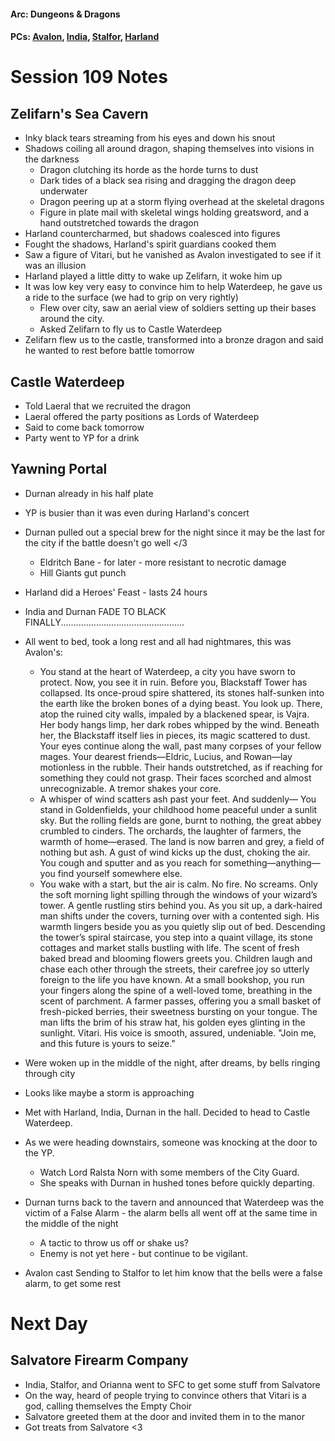 #### Arc: Dungeons & Dragons
#### PCs: [Avalon](PCs/Current/Avalon.md), [India](PCs/Current/India.md), [Stalfor](PCs/Current/Stalfor.md), [Harland](PCs/Current/Harland.md)

# Session 109 Notes
## Zelifarn's Sea Cavern
- Inky black tears streaming from his eyes and down his snout
- Shadows coiling all around dragon, shaping themselves into visions in the darkness
	- Dragon clutching its horde as the horde turns to dust
	- Dark tides of a black sea rising and dragging the dragon deep underwater 
	- Dragon peering up at a storm flying overhead at the skeletal dragons
	- Figure in plate mail with skeletal wings holding greatsword, and a hand outstretched towards the dragon
- Harland countercharmed, but shadows coalesced into figures
- Fought the shadows, Harland's spirit guardians cooked them
- Saw a figure of Vitari, but he vanished as Avalon investigated to see if it was an illusion
- Harland played a little ditty to wake up Zelifarn, it woke him up
- It was low key very easy to convince him to help Waterdeep, he gave us a ride to the surface (we had to grip on very rightly)
	- Flew over city, saw an aerial view of soldiers setting up their bases around the city. 
	- Asked Zelifarn to fly us to Castle Waterdeep
- Zelifarn flew us to the castle, transformed into a bronze dragon and said he wanted to rest before battle tomorrow

## Castle Waterdeep
- Told Laeral that we recruited the dragon
- Laeral offered the party positions as Lords of Waterdeep
- Said to come back tomorrow
- Party went to YP for a drink

## Yawning Portal
- Durnan already in his half plate
- YP is busier than it was even during Harland's concert
- Durnan pulled out a special brew for the night since it may be the last for the city if the battle doesn't go well </3
	- Eldritch Bane - for later - more resistant to necrotic damage
	- Hill Giants gut punch
- Harland did a Heroes' Feast - lasts 24 hours
- India and Durnan FADE TO BLACK FINALLY.................................................
- All went to bed, took a long rest and all had nightmares, this was Avalon's:
	- You stand at the heart of Waterdeep, a city you have sworn to protect. Now, you see it in ruin. Before you, Blackstaff Tower has collapsed. Its once-proud spire shattered, its stones half-sunken into the earth like the broken bones of a dying beast. You look up. There, atop the ruined city walls, impaled by a blackened spear, is Vajra. Her body hangs limp, her dark robes whipped by the wind. Beneath her, the Blackstaff itself lies in pieces, its magic scattered to dust. Your eyes continue along the wall, past many corpses of your fellow mages. Your dearest friends—Eldric, Lucius, and Rowan—lay motionless in the rubble. Their hands outstretched, as if reaching for something they could not grasp. Their faces scorched and almost unrecognizable. A tremor shakes your core.
	- A whisper of wind scatters ash past your feet. And suddenly— You stand in Goldenfields, your childhood home peaceful under a sunlit sky. But the rolling fields are gone, burnt to nothing, the great abbey crumbled to cinders. The orchards, the laughter of farmers, the warmth of home—erased. The land is now barren and grey, a field of nothing but ash. A gust of wind kicks up the dust, choking the air. You cough and sputter and as you reach for something—anything— you find yourself somewhere else.
	- You wake with a start, but the air is calm. No fire. No screams. Only the soft morning light spilling through the windows of your wizard’s tower. A gentle rustling stirs behind you. As you sit up, a dark-haired man shifts under the covers, turning over with a contented sigh. His warmth lingers beside you as you quietly slip out of bed. Descending the tower’s spiral staircase, you step into a quaint village, its stone cottages and market stalls bustling with life. The scent of fresh baked bread and blooming flowers greets you. Children laugh and chase each other through the streets, their carefree joy so utterly foreign to the life you have known. At a small bookshop, you run your fingers along the spine of a well-loved tome, breathing in the scent of parchment. A farmer passes, offering you a small basket of fresh-picked berries, their sweetness bursting on your tongue. The man lifts the brim of his straw hat, his golden eyes glinting in the sunlight. Vitari. His voice is smooth, assured, undeniable. "Join me, and this future is yours to seize."

- Were woken up in the middle of the night, after dreams, by bells ringing through city
- Looks like maybe a storm is approaching 
- Met with Harland, India, Durnan in the hall. Decided to head to Castle Waterdeep.
- As we were heading downstairs, someone was knocking at the door to the YP.
	- Watch Lord Ralsta Norn with some members of the City Guard.
	- She speaks with Durnan in hushed tones before quickly departing.
- Durnan turns back to the tavern and announced that Waterdeep was the victim of a False Alarm - the alarm bells all went off at the same time in the middle of the night
	- A tactic to throw us off or shake us?
	- Enemy is not yet here - but continue to be vigilant.
- Avalon cast Sending to Stalfor to let him know that the bells were a false alarm, to get some rest

# Next Day
## Salvatore Firearm Company
- India, Stalfor, and Orianna went to SFC to get some stuff from Salvatore
- On the way, heard of people trying to convince others that Vitari is a god, calling themselves the Empty Choir
- Salvatore greeted them at the door and invited them in to the manor
- Got treats from Salvatore <3